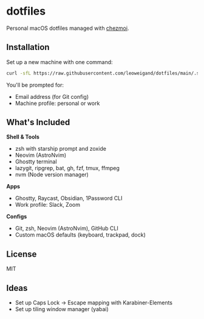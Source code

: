 # dotfiles

Personal macOS dotfiles managed with [chezmoi](https://chezmoi.io).

## Installation

Set up a new machine with one command:

```bash
curl -sfL https://raw.githubusercontent.com/leoweigand/dotfiles/main/.setup.sh | bash
```

You'll be prompted for:
- Email address (for Git config)
- Machine profile: personal or work

## What's Included

**Shell & Tools**
- zsh with starship prompt and zoxide
- Neovim (AstroNvim)
- Ghostty terminal
- lazygit, ripgrep, bat, gh, fzf, tmux, ffmpeg
- nvm (Node version manager)

**Apps**
- Ghostty, Raycast, Obsidian, 1Password CLI
- Work profile: Slack, Zoom

**Configs**
- Git, zsh, Neovim (AstroNvim), GitHub CLI
- Custom macOS defaults (keyboard, trackpad, dock)

## License

MIT

## Ideas

- Set up Caps Lock → Escape mapping with Karabiner-Elements
- Set up tiling window manager (yabai)
